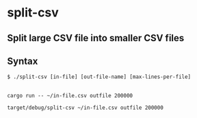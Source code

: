 # split-csv


## Split large CSV file into smaller CSV files

## Syntax
    $ ./split-csv [in-file] [out-file-name] [max-lines-per-file]

##
```shell
cargo run -- ~/in-file.csv outfile 200000
```

```shell
target/debug/split-csv ~/in-file.csv outfile 200000
```
